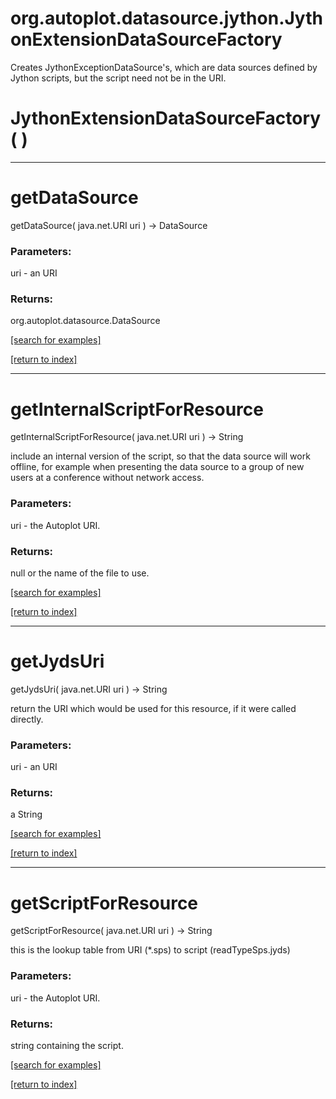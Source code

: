 # org.autoplot.datasource.jython.JythonExtensionDataSourceFactory

Creates JythonExceptionDataSource's, which are data sources defined
 by Jython scripts, but the script need not be in the URI.

# JythonExtensionDataSourceFactory( )


***
<a name="getDataSource"></a>
# getDataSource
getDataSource( java.net.URI uri ) &rarr; DataSource



### Parameters:
uri - an URI

### Returns:
org.autoplot.datasource.DataSource


<a href="https://github.com/autoplot/dev/search?q=getDataSource&unscoped_q=getDataSource">[search for examples]</a>

<a href="https://github.com/autoplot/documentation/blob/master/javadoc/index-all.md">[return to index]</a>

***
<a name="getInternalScriptForResource"></a>
# getInternalScriptForResource
getInternalScriptForResource( java.net.URI uri ) &rarr; String

include an internal version of the script, so that the data source will
 work offline, for example when presenting the data source to a group
 of new users at a conference without network access.

### Parameters:
uri - the Autoplot URI.

### Returns:
null or the name of the file to use.

<a href="https://github.com/autoplot/dev/search?q=getInternalScriptForResource&unscoped_q=getInternalScriptForResource">[search for examples]</a>

<a href="https://github.com/autoplot/documentation/blob/master/javadoc/index-all.md">[return to index]</a>

***
<a name="getJydsUri"></a>
# getJydsUri
getJydsUri( java.net.URI uri ) &rarr; String

return the URI which would be used for this resource, if it were 
 called directly.

### Parameters:
uri - an URI

### Returns:
a String


<a href="https://github.com/autoplot/dev/search?q=getJydsUri&unscoped_q=getJydsUri">[search for examples]</a>

<a href="https://github.com/autoplot/documentation/blob/master/javadoc/index-all.md">[return to index]</a>

***
<a name="getScriptForResource"></a>
# getScriptForResource
getScriptForResource( java.net.URI uri ) &rarr; String

this is the lookup table from URI (*.sps) to script (readTypeSps.jyds)

### Parameters:
uri - the Autoplot URI.

### Returns:
string containing the script.

<a href="https://github.com/autoplot/dev/search?q=getScriptForResource&unscoped_q=getScriptForResource">[search for examples]</a>

<a href="https://github.com/autoplot/documentation/blob/master/javadoc/index-all.md">[return to index]</a>

